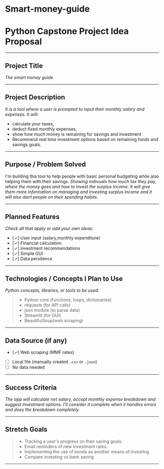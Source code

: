 # Smart-money-guide
# Python Capstone Project Idea Proposal

---

## Project Title  
_The smart money guide_

---

## Project Description  
_It is a tool where a user is prompted  to input their monthly salary and expenses._
It will:
   - calculate your taxes,
   - deduct fixed monthly expenses,
   - show how much money is remaining for savings and investment
   - Recommend real time investment options based on remaining funds and savings goals.


---

## Purpose / Problem Solved  
I'm building this tool to help people with basic personal budgeting while also helping them with their savings.
_Showing indivuals how much tax they pay, where the money goes and how to invest the surplus income. It will give them more information on managing and investing surplus income and it will also alert people on their spending habits._



---

## Planned Features  
_Check all that apply or add your own ideas:_

- [✓] User input (salary,monthly expenditure)
- [✓] Financial calculation
- [✓] investment recommendations
- [✓] Simple GUI
- [✓] Data persitence

---

## Technologies / Concepts I Plan to Use  
_Python concepts, libraries, or tools to be used._
 
> - Python core (functions, loops, dictionaries)  
> - requests (for API calls)  
> - json module (to parse data)  
> - Streamlit (for GUI)
> - BeautifulSoup(web scraping)

---

## Data Source (if any)  

- [✓] Web scraping (MMF rates)
- [ ] Local file (manually created `.csv` or `.json`)
- [ ] No data needed

---

## Success Criteria  

_The app will calculate net salary, accept monthly expense breakdown and suggest investment options. I’ll consider it complete when it handles errors and does the breakdown completely._

---

## Stretch Goals 

> - Tracking a user's progress on their saving goals.
> - Email reminders of new investmant rates.  
> - Implementing the use of bonds as another means of investing
> - Compare investing vs bank saving


---